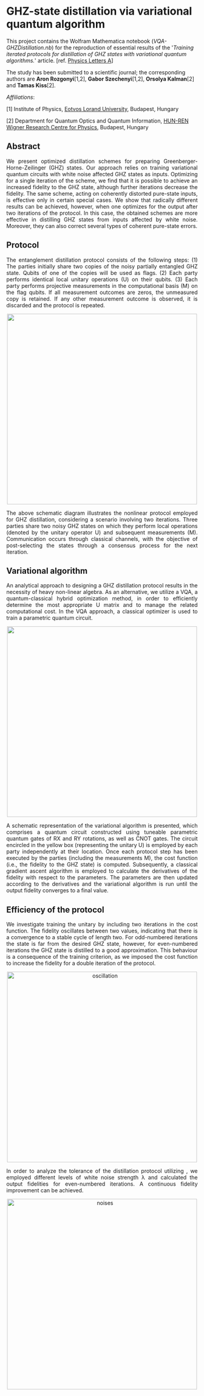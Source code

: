 # GHZ-state distillation via variational quantum algorithm

This project contains the Wolfram Mathematica notebook (*VQA-GHZDistillation.nb*) for the reproduction of essential results of the '*Training iterated protocols for distillation of GHZ states with variational quantum algorithms.*' article. [ref. [Physics Letters A](https://doi.org/10.1016/j.physleta.2024.129349
)]

The study has been submitted to a scientific journal; the corresponding authors are **Aron Rozgonyi**[1,2], **Gabor Szechenyi**[1,2], **Orsolya Kalman**[2] and **Tamas Kiss**[2].

*Affiliations*:

[1] Institute of Physics, [Eotvos Lorand University](https://www.elte.hu/en/), Budapest, Hungary

[2] Department for Quantum Optics and Quantum Information, [HUN-REN Wigner Research Centre for Physics](https://wigner.hu/en/news), Budapest, Hungary

## Abstract

<p align="justify">
We present optimized distillation schemes for preparing Greenberger-Horne-Zeilinger (GHZ) states. Our approach relies on training variational quantum circuits with white noise affected GHZ states as inputs. Optimizing for a single iteration of the scheme, we find that it is possible to achieve an increased fidelity to the GHZ state, although further iterations decrease the fidelity. The same scheme, acting on coherently distorted pure-state inputs, is effective only in certain special cases. We show that radically different results can be achieved, however, when one optimizes for the output after two iterations of the protocol. In this case, the obtained schemes are more effective in distilling GHZ states from inputs affected by white noise. Moreover, they can also correct several types of coherent pure-state errors.
</p>

## Protocol

<p align="justify">
The entanglement distillation protocol consists of the following steps: 
(1) The parties initially share two copies of the noisy partially entangled GHZ state. Qubits of one of the copies will be used as flags. 
(2) Each party performs identical local unitary operations (U) on their qubits. 
(3) Each party performs projective measurements in the computational basis (M) on the flag qubits. 
If all measurement outcomes are zeros, the unmeasured copy is retained. If any other measurement outcome is observed, it is discarded and the protocol is repeated.
</p>

<p align="center">
<img src="https://github.com/Aron9605/VQA-GHZ-Distillation/assets/55434231/ca5f3195-8000-4a31-9122-51c4f0ed6e1c" width="500" >
</p>

<p align="justify">
The above schematic diagram illustrates the nonlinear protocol employed for GHZ distillation, considering a scenario involving two iterations. Three parties share two noisy GHZ states on which they perform local operations (denoted by the unitary operator U) and subsequent measurements (M). Communication occurs through classical channels, with the objective of post-selecting the states through a consensus process for the next iteration.
</p>

## Variational algorithm

<p align="justify">
An analytical approach to designing a GHZ distillation protocol results in the necessity of heavy non-linear algebra. As an alternative, we utilize a VQA, a quantum-classical hybrid optimization method, in order to efficiently determine the most appropriate U matrix and to manage the related computational cost. In the VQA approach, a classical optimizer is used to train a parametric quantum circuit.
</p>

<p align="center">
<img src="https://github.com/Aron9605/VQA-GHZ-Distillation/assets/55434231/ab578335-9bba-46bd-8502-8c6cb131cfb5" width="500" >
</p>

<p align="justify">
A schematic representation of the variational algorithm is presented, which comprises a quantum circuit constructed using tuneable parametric quantum gates of RX and RY rotations, as well as CNOT gates. The circuit encircled in the yellow box (representing the unitary U) is employed by each party independently at their location. Once each protocol step has been executed by the parties (including the measurements M), the cost function (i.e., the fidelity to the GHZ state) is computed. Subsequently, a classical gradient ascent algorithm is employed to calculate the derivatives of the fidelity with respect to the parameters. The parameters are then updated according to the derivatives and the variational algorithm is run until the output fidelity converges to a final value.
</p>

## Efficiency of the protocol

<p align="justify">
We investigate training the unitary by including two iterations in the cost function.
The fidelity oscillates between two values, indicating that there is a convergence to a stable cycle of length two. For odd-numbered iterations the state is far from the desired GHZ state, however, for even-numbered iterations the GHZ state is distilled to a good approximation. This behaviour is a consequence of the training criterion, as we imposed the cost function to increase the fidelity for a double iteration of the protocol.
</p>

<p align="center">
<img width="500" alt="oscillation" src="https://github.com/Aron9605/VQA-GHZ-Distillation/assets/55434231/74105c0b-7e31-40c7-9c15-28d846136e04">
</p>

<p align="justify">
In order to analyze the tolerance of the distillation protocol utilizing , we employed different levels of white noise strength λ and calculated the output fidelities for even-numbered iterations. A continuous fidelity improvement can be achieved.
</p>

<p align="center">
<img width="500" alt="noises" src="https://github.com/Aron9605/VQA-GHZ-Distillation/assets/55434231/acdec433-9597-4b53-b2c2-1102f0cc4ce5">
</p>
